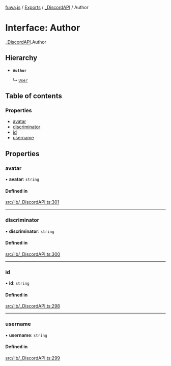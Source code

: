 [fuwa.js](../README.md) / [Exports](../modules.md) / [\_DiscordAPI](../modules/_DiscordAPI.md) / Author

# Interface: Author

[_DiscordAPI](../modules/_DiscordAPI.md).Author

## Hierarchy

- **`Author`**

  ↳ [`User`](_DiscordAPI.User.md)

## Table of contents

### Properties

- [avatar](_DiscordAPI.Author.md#avatar)
- [discriminator](_DiscordAPI.Author.md#discriminator)
- [id](_DiscordAPI.Author.md#id)
- [username](_DiscordAPI.Author.md#username)

## Properties

### avatar

• **avatar**: `string`

#### Defined in

[src/lib/_DiscordAPI.ts:301](https://github.com/Fuwajs/Fuwa.js/blob/d4e1de5/src/lib/_DiscordAPI.ts#L301)

___

### discriminator

• **discriminator**: `string`

#### Defined in

[src/lib/_DiscordAPI.ts:300](https://github.com/Fuwajs/Fuwa.js/blob/d4e1de5/src/lib/_DiscordAPI.ts#L300)

___

### id

• **id**: `string`

#### Defined in

[src/lib/_DiscordAPI.ts:298](https://github.com/Fuwajs/Fuwa.js/blob/d4e1de5/src/lib/_DiscordAPI.ts#L298)

___

### username

• **username**: `string`

#### Defined in

[src/lib/_DiscordAPI.ts:299](https://github.com/Fuwajs/Fuwa.js/blob/d4e1de5/src/lib/_DiscordAPI.ts#L299)
